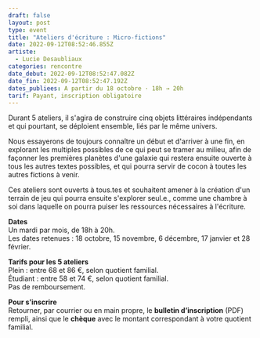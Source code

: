 ```yaml
---
draft: false
layout: post
type: event
title: "Ateliers d'écriture : Micro-fictions"
date: 2022-09-12T08:52:46.855Z
artiste:
  - Lucie Desaubliaux
categories: rencontre
date_debut: 2022-09-12T08:52:47.082Z
date_fin: 2022-09-12T08:52:47.192Z
dates_publiees: A partir du 18 octobre · 18h → 20h
tarif: Payant, inscription obligatoire
---
```

Durant 5 ateliers, il s'agira de construire cinq objets littéraires indépendants et qui pourtant, se déploient ensemble, liés par le même univers. 

Nous essayerons de toujours connaître un début et d'arriver à une fin, en explorant les multiples possibles de ce qui peut se tramer au milieu, afin de façonner les premières planètes d'une galaxie qui restera ensuite ouverte à tous les autres textes possibles, et qui pourra servir de cocon à toutes les autres fictions à venir.

Ces ateliers sont ouverts à tous.tes et souhaitent amener à la création d'un terrain de jeu qui pourra ensuite s'explorer seul.e., comme une chambre à soi dans laquelle on pourra puiser les ressources nécessaires à l'écriture. 

**Dates**\
Un mardi par mois, de 18h à 20h.\
Les dates retenues : 18 octobre, 15 novembre, 6 décembre, 17 janvier et 28 février.

**Tarifs pour les 5 ateliers**\
Plein : entre 68 et 86 €, selon quotient familial.\
Étudiant : entre 58 et 74 €, selon quotient familial.\
Pas de remboursement.

**Pour s’inscrire**\
Retourner, par courrier ou en main propre, le **bulletin d’inscription** (PDF) rempli, ainsi que le **chèque** avec le montant correspondant à votre quotient familial.

